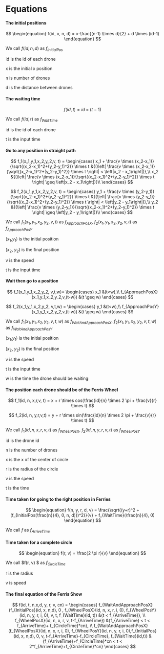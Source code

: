 # Equations

#### The initial positions

$$
\begin{equation}
f(id, x, n, d) = x-\frac{(n-1) \times d}{2} + d \times (id-1)
\end{equation}
$$

We call $f(id,n,d)$ as $f_{InitialPos}$ 

id is the id of each drone

x is the initial x position

n is number of drones

d is the distance between drones

#### The waiting time

$$
\begin{equation}
f(id, t) = id \times (t-1)
\end{equation}
$$

We call $f(id, t)$ as $f_{WaitTime}$

id is the id of each drone

t is the input time

#### Go to any position in straight path

$$
f_1(x_1,y_1,x_2,y_2,v, t) = \begin{cases}
x_1 + \frac{v \times (x_2-x_1)}{\sqrt{(x_2-x_1)^2+(y_2-y_1)^2}} \times t &{(\left|  \frac{v \times (x_2-x_1)}{\sqrt{(x_2-x_1)^2+(y_2-y_1)^2}} \times t \right| < \left|x_2 - x_1\right|)},\\
x_2 &{(\left|  \frac{v \times (x_2-x_1)}{\sqrt{(x_2-x_1)^2+(y_2-y_1)^2}} \times t \right| \geq \left|x_2 - x_1\right|)}\\
\end{cases}
$$

$$
f_2(x_1,y_1,x_2,y_2,v, t) = \begin{cases}
y_1 + \frac{v \times (y_2-y_1)}{\sqrt{(x_2-x_1)^2+(y_2-y_1)^2}} \times t &{(\left|  \frac{v \times (y_2-y_1)}{\sqrt{(x_2-x_1)^2+(y_2-y_1)^2}} \times t \right| < \left|y_2 - y_1\right|)},\\
y_2 &{(\left|  \frac{v \times (y_2-y_1)}{\sqrt{(x_2-x_1)^2+(y_2-y_1)^2}} \times t \right| \geq \left|y_2 - y_1\right|)}\\
\end{cases}
$$

We call $f_1(x_1,y_1,x_2,y_2,v,t)$ as $f_{ApproachPosX}$, $f_2(x_1,y_1,x_2,y_2,v,t)$ as $f_{ApproachPosY}$

($x_1$,$y_1$) is the initial position

($x_2$, $y_2$) is the final position

v is the speed

t is the input time

#### Wait then go to a position

$$
f_1(x_1,y_1,x_2,y_2, v,t,w)= \begin{cases}
x_1 &(t<w),\\
f_{ApproachPosX}(x_1,y_1,x_2,y_2,v,(t-w)) &(t \geq w)
\end{cases}
$$

$$
f_2(x_1,y_1,x_2,y_2, v,t,w) = \begin{cases}
y_1 &(t<w),\\
f_{ApproachPosY}(x_1,y_1,x_2,y_2,v,(t-w)) &(t \geq w)
\end{cases}
$$

We call $f_1(x_1,y_1,x_2,y_2, v,t,w)$ as $f_{WaitAndApproachPosX}$, $f_2(x_1,y_1,x_2,y_2, v,t,w)$ as $f_{WaitAndApproachPosY}$

($x_1$,$y_1$) is the initial position

($x_2$, $y_2$) is the final position

v is the speed

t is the input time

w is the time the drone should be waiting

#### The position each drone should be of the Ferris Wheel

$$
f_1(id, n, x,r,v, t) = x + r \times cos(\frac{id}{n} \times 2 \pi + \frac{v}{r} \times t)
$$

$$
f_2(id, n, y,r,v,t) = y + r \times sin(\frac{id}{n} \times 2 \pi + \frac{v}{r} \times t)
$$

We call $f_1(id, n, x,r,v, t)$ as $f_{WheelPosX}$, $f_2(id, n, y,r,v, t)$ as $f_{WheelPosY}$

id is the drone id

n is the number of drones

x is the x of the center of circle

r is the radius of the circle

v is the speed

t is the time

#### Time taken for going to the right position in Ferries

$$
\begin{equation}
f(n, y, r, d, v) = \frac{\sqrt{(y+r)^2 +  (f_{InitialPos(\frac{n}{4}, 0, n, d)})^2}}{v} + f_{WaitTime}(\frac{n}{4}, 0)
\end{equation}
$$

We call $f$ as $f_{ArriveTime}$

#### Time taken for a complete circle

$$
\begin{equation}
f(r, v) = \frac{2  \pi r}{v}
\end{equation}
$$

We call $f(r, v) $ as $f_{CircleTime}$

r is the radius

v is speed

#### The final equation of the Ferris Show

$$
f(id, t, n,x,d, y, r, v, cn) = \begin{cases}
f_{WaitAndApproachPosX}(f_{InitialPos}(id, x, n,d), 0 , f_{WheelPosX}(id, n, x, r, i, 0),  f_{WheelPosY}(id, n, y, r, i, 0), v, t, f_{WaitTime}(id, t)) &{t < f_{ArriveTime}}, \\
f_{WheelPosX}(id, n, x, r, v, t-f_{ArriveTime}) &{f_{ArriveTime} < t < f_{ArriveTime}+ f_{CircleTime}*cn}, \\
f_{WaitAndApproachPosX}(f_{WheelPosX}(id, n, x, r, i, 0),  f_{WheelPosY}(id, n, y, r, i, 0),f_{InitialPos}(id, x, n,d), 0, v, t-f_{ArriveTime}-f_{CircleTime}, f_{WaitTime}(id,t)) & {f_{ArriveTime}+f_{CircleTime}*cn < t < 2*f_{ArriveTime}+f_{CircleTime}*cn}
\end{cases}
$$



